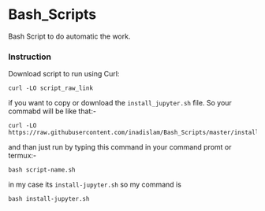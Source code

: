 # Bash_Scripts
Bash Script to do automatic the work.

### Instruction
Download script to run using Curl:

```
curl -LO script_raw_link
```
if you want to copy or download the ```install_jupyter.sh``` file. So your commabd will be like that:-
```
curl -LO https://raw.githubusercontent.com/inadislam/Bash_Scripts/master/install_jupyter.sh
```
and than just run by typing this command in your command promt or termux:-
```
bash script-name.sh
```
in my case its ```install-jupyter.sh``` so my command is
```
bash install-jupyter.sh
```

